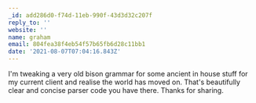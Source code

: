 ```yaml
---
_id: add286d0-f74d-11eb-990f-43d3d32c207f
reply_to: ''
website: ''
name: graham
email: 804fea38f4eb54f57b65fb6d28c11bb1
date: '2021-08-07T07:04:16.843Z'
---
```

I'm tweaking a very old bison grammar for some ancient in house stuff for my current client and realise the world has moved on. That's beautifully clear and concise parser code you have there. Thanks for sharing.
